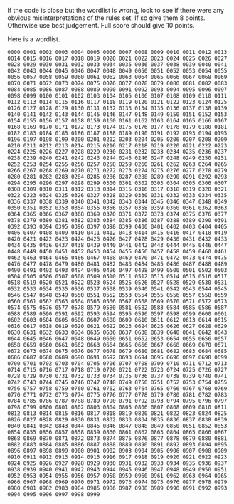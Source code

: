 If the code is close but the wordlist is wrong, look to see if there were any obvious misinterpretations of the rules set.  If so give them 8 points.  Otherwise use best judgement.  Full score should give 10 points.

Here is a wordlist.

`
0000
0001
0002
0003
0004
0005
0006
0007
0008
0009
0010
0011
0012
0013
0014
0015
0016
0017
0018
0019
0020
0021
0022
0023
0024
0025
0026
0027
0028
0029
0030
0031
0032
0033
0034
0035
0036
0037
0038
0039
0040
0041
0042
0043
0044
0045
0046
0047
0048
0049
0050
0051
0052
0053
0054
0055
0056
0057
0058
0059
0060
0061
0062
0063
0064
0065
0066
0067
0068
0069
0070
0071
0072
0073
0074
0075
0076
0077
0078
0079
0080
0081
0082
0083
0084
0085
0086
0087
0088
0089
0090
0091
0092
0093
0094
0095
0096
0097
0098
0099
0100
0101
0102
0103
0104
0105
0106
0107
0108
0109
0110
0111
0112
0113
0114
0115
0116
0117
0118
0119
0120
0121
0122
0123
0124
0125
0126
0127
0128
0129
0130
0131
0132
0133
0134
0135
0136
0137
0138
0139
0140
0141
0142
0143
0144
0145
0146
0147
0148
0149
0150
0151
0152
0153
0154
0155
0156
0157
0158
0159
0160
0161
0162
0163
0164
0165
0166
0167
0168
0169
0170
0171
0172
0173
0174
0175
0176
0177
0178
0179
0180
0181
0182
0183
0184
0185
0186
0187
0188
0189
0190
0191
0192
0193
0194
0195
0196
0197
0198
0199
0200
0201
0202
0203
0204
0205
0206
0207
0208
0209
0210
0211
0212
0213
0214
0215
0216
0217
0218
0219
0220
0221
0222
0223
0224
0225
0226
0227
0228
0229
0230
0231
0232
0233
0234
0235
0236
0237
0238
0239
0240
0241
0242
0243
0244
0245
0246
0247
0248
0249
0250
0251
0252
0253
0254
0255
0256
0257
0258
0259
0260
0261
0262
0263
0264
0265
0266
0267
0268
0269
0270
0271
0272
0273
0274
0275
0276
0277
0278
0279
0280
0281
0282
0283
0284
0285
0286
0287
0288
0289
0290
0291
0292
0293
0294
0295
0296
0297
0298
0299
0300
0301
0302
0303
0304
0305
0306
0307
0308
0309
0310
0311
0312
0313
0314
0315
0316
0317
0318
0319
0320
0321
0322
0323
0324
0325
0326
0327
0328
0329
0330
0331
0332
0333
0334
0335
0336
0337
0338
0339
0340
0341
0342
0343
0344
0345
0346
0347
0348
0349
0350
0351
0352
0353
0354
0355
0356
0357
0358
0359
0360
0361
0362
0363
0364
0365
0366
0367
0368
0369
0370
0371
0372
0373
0374
0375
0376
0377
0378
0379
0380
0381
0382
0383
0384
0385
0386
0387
0388
0389
0390
0391
0392
0393
0394
0395
0396
0397
0398
0399
0400
0401
0402
0403
0404
0405
0406
0407
0408
0409
0410
0411
0412
0413
0414
0415
0416
0417
0418
0419
0420
0421
0422
0423
0424
0425
0426
0427
0428
0429
0430
0431
0432
0433
0434
0435
0436
0437
0438
0439
0440
0441
0442
0443
0444
0445
0446
0447
0448
0449
0450
0451
0452
0453
0454
0455
0456
0457
0458
0459
0460
0461
0462
0463
0464
0465
0466
0467
0468
0469
0470
0471
0472
0473
0474
0475
0476
0477
0478
0479
0480
0481
0482
0483
0484
0485
0486
0487
0488
0489
0490
0491
0492
0493
0494
0495
0496
0497
0498
0499
0500
0501
0502
0503
0504
0505
0506
0507
0508
0509
0510
0511
0512
0513
0514
0515
0516
0517
0518
0519
0520
0521
0522
0523
0524
0525
0526
0527
0528
0529
0530
0531
0532
0533
0534
0535
0536
0537
0538
0539
0540
0541
0542
0543
0544
0545
0546
0547
0548
0549
0550
0551
0552
0553
0554
0555
0556
0557
0558
0559
0560
0561
0562
0563
0564
0565
0566
0567
0568
0569
0570
0571
0572
0573
0574
0575
0576
0577
0578
0579
0580
0581
0582
0583
0584
0585
0586
0587
0588
0589
0590
0591
0592
0593
0594
0595
0596
0597
0598
0599
0600
0601
0602
0603
0604
0605
0606
0607
0608
0609
0610
0611
0612
0613
0614
0615
0616
0617
0618
0619
0620
0621
0622
0623
0624
0625
0626
0627
0628
0629
0630
0631
0632
0633
0634
0635
0636
0637
0638
0639
0640
0641
0642
0643
0644
0645
0646
0647
0648
0649
0650
0651
0652
0653
0654
0655
0656
0657
0658
0659
0660
0661
0662
0663
0664
0665
0666
0667
0668
0669
0670
0671
0672
0673
0674
0675
0676
0677
0678
0679
0680
0681
0682
0683
0684
0685
0686
0687
0688
0689
0690
0691
0692
0693
0694
0695
0696
0697
0698
0699
0700
0701
0702
0703
0704
0705
0706
0707
0708
0709
0710
0711
0712
0713
0714
0715
0716
0717
0718
0719
0720
0721
0722
0723
0724
0725
0726
0727
0728
0729
0730
0731
0732
0733
0734
0735
0736
0737
0738
0739
0740
0741
0742
0743
0744
0745
0746
0747
0748
0749
0750
0751
0752
0753
0754
0755
0756
0757
0758
0759
0760
0761
0762
0763
0764
0765
0766
0767
0768
0769
0770
0771
0772
0773
0774
0775
0776
0777
0778
0779
0780
0781
0782
0783
0784
0785
0786
0787
0788
0789
0790
0791
0792
0793
0794
0795
0796
0797
0798
0799
0800
0801
0802
0803
0804
0805
0806
0807
0808
0809
0810
0811
0812
0813
0814
0815
0816
0817
0818
0819
0820
0821
0822
0823
0824
0825
0826
0827
0828
0829
0830
0831
0832
0833
0834
0835
0836
0837
0838
0839
0840
0841
0842
0843
0844
0845
0846
0847
0848
0849
0850
0851
0852
0853
0854
0855
0856
0857
0858
0859
0860
0861
0862
0863
0864
0865
0866
0867
0868
0869
0870
0871
0872
0873
0874
0875
0876
0877
0878
0879
0880
0881
0882
0883
0884
0885
0886
0887
0888
0889
0890
0891
0892
0893
0894
0895
0896
0897
0898
0899
0900
0901
0902
0903
0904
0905
0906
0907
0908
0909
0910
0911
0912
0913
0914
0915
0916
0917
0918
0919
0920
0921
0922
0923
0924
0925
0926
0927
0928
0929
0930
0931
0932
0933
0934
0935
0936
0937
0938
0939
0940
0941
0942
0943
0944
0945
0946
0947
0948
0949
0950
0951
0952
0953
0954
0955
0956
0957
0958
0959
0960
0961
0962
0963
0964
0965
0966
0967
0968
0969
0970
0971
0972
0973
0974
0975
0976
0977
0978
0979
0980
0981
0982
0983
0984
0985
0986
0987
0988
0989
0990
0991
0992
0993
0994
0995
0996
0997
0998
0999
`
